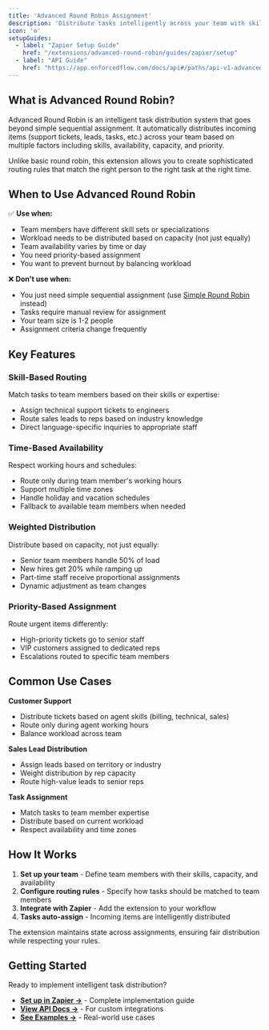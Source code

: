 ```yaml
---
title: 'Advanced Round Robin Assignment'
description: 'Distribute tasks intelligently across your team with skill-based, time-based, and priority-based routing'
icon: '⚙️'
setupGuides:
  - label: "Zapier Setup Guide"
    href: "/extensions/advanced-round-robin/guides/zapier/setup"
  - label: "API Guide"
    href: "https://app.enforcedflow.com/docs/api#/paths/api-v1-advanced-round-robin-groupId--next-agent/post"
---
```


## What is Advanced Round Robin?

Advanced Round Robin is an intelligent task distribution system that goes beyond simple sequential assignment. It automatically distributes incoming items (support tickets, leads, tasks, etc.) across your team based on multiple factors including skills, availability, capacity, and priority.

Unlike basic round robin, this extension allows you to create sophisticated routing rules that match the right person to the right task at the right time.

## When to Use Advanced Round Robin

✅ **Use when:**

- Team members have different skill sets or specializations
- Workload needs to be distributed based on capacity (not just equally)
- Team availability varies by time or day
- You need priority-based assignment
- You want to prevent burnout by balancing workload

❌ **Don't use when:**

- You just need simple sequential assignment (use [Simple Round Robin](/extensions/simple-round-robin) instead)
- Tasks require manual review for assignment
- Your team size is 1-2 people
- Assignment criteria change frequently

## Key Features

### Skill-Based Routing

Match tasks to team members based on their skills or expertise:

- Assign technical support tickets to engineers
- Route sales leads to reps based on industry knowledge
- Direct language-specific inquiries to appropriate staff

### Time-Based Availability

Respect working hours and schedules:

- Route only during team member's working hours
- Support multiple time zones
- Handle holiday and vacation schedules
- Fallback to available team members when needed

### Weighted Distribution

Distribute based on capacity, not just equally:

- Senior team members handle 50% of load
- New hires get 20% while ramping up
- Part-time staff receive proportional assignments
- Dynamic adjustment as team changes

### Priority-Based Assignment

Route urgent items differently:

- High-priority tickets go to senior staff
- VIP customers assigned to dedicated reps
- Escalations routed to specific team members

## Common Use Cases

**Customer Support**

- Distribute tickets based on agent skills (billing, technical, sales)
- Route only during agent working hours
- Balance workload across team

**Sales Lead Distribution**

- Assign leads based on territory or industry
- Weight distribution by rep capacity
- Route high-value leads to senior reps

**Task Assignment**

- Match tasks to team member expertise
- Distribute based on current workload
- Respect availability and time zones

## How It Works

1. **Set up your team** - Define team members with their skills, capacity, and availability
2. **Configure routing rules** - Specify how tasks should be matched to team members
3. **Integrate with Zapier** - Add the extension to your workflow
4. **Tasks auto-assign** - Incoming items are intelligently distributed

The extension maintains state across assignments, ensuring fair distribution while respecting your rules.

## Getting Started

Ready to implement intelligent task distribution?

- **[Set up in Zapier →](/extensions/advanced-round-robin/guides/zapier/setup)** - Complete implementation guide
- **[View API Docs →](#)** - For custom integrations
- **[See Examples →](#)** - Real-world use cases
